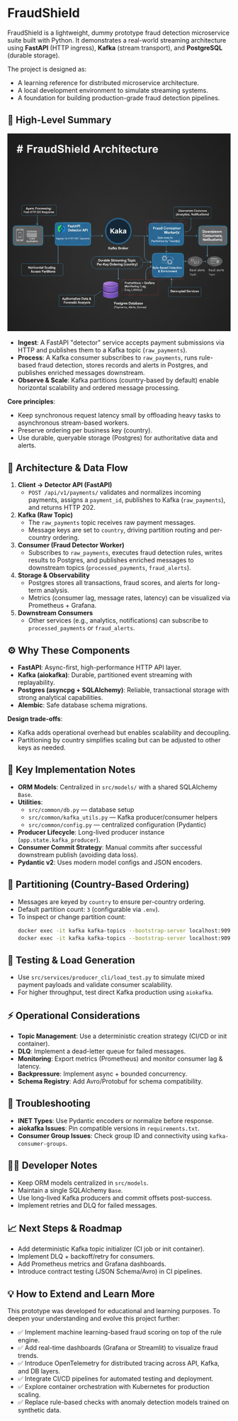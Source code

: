 # FraudShield

FraudShield is a lightweight, dummy prototype fraud detection microservice suite built with Python. It demonstrates a real-world streaming architecture using **FastAPI** (HTTP ingress), **Kafka** (stream transport), and **PostgreSQL** (durable storage).

The project is designed as:
- A learning reference for distributed microservice architecture.
- A local development environment to simulate streaming systems.
- A foundation for building production-grade fraud detection pipelines.

## 🚀 High-Level Summary

![FraudShield Architecture](https://github.com/kuldeepstechwork/fraudshield/blob/main/docs/A1.png#:~:text=A1.png)

- **Ingest**: A FastAPI "detector" service accepts payment submissions via HTTP and publishes them to a Kafka topic (`raw_payments`).
- **Process**: A Kafka consumer subscribes to `raw_payments`, runs rule-based fraud detection, stores records and alerts in Postgres, and publishes enriched messages downstream.
- **Observe & Scale**: Kafka partitions (country-based by default) enable horizontal scalability and ordered message processing.

**Core principles**:
- Keep synchronous request latency small by offloading heavy tasks to asynchronous stream-based workers.
- Preserve ordering per business key (country).
- Use durable, queryable storage (Postgres) for authoritative data and alerts.

## 🧠 Architecture & Data Flow

1. **Client → Detector API (FastAPI)**  
   - `POST /api/v1/payments/` validates and normalizes incoming payments, assigns a `payment_id`, publishes to Kafka (`raw_payments`), and returns HTTP 202.
2. **Kafka (Raw Topic)**  
   - The `raw_payments` topic receives raw payment messages.
   - Message keys are set to `country`, driving partition routing and per-country ordering.
3. **Consumer (Fraud Detector Worker)**  
   - Subscribes to `raw_payments`, executes fraud detection rules, writes results to Postgres, and publishes enriched messages to downstream topics (`processed_payments`, `fraud_alerts`).
4. **Storage & Observability**  
   - Postgres stores all transactions, fraud scores, and alerts for long-term analysis.
   - Metrics (consumer lag, message rates, latency) can be visualized via Prometheus + Grafana.
5. **Downstream Consumers**  
   - Other services (e.g., analytics, notifications) can subscribe to `processed_payments` or `fraud_alerts`.
  

## ⚙️ Why These Components

- **FastAPI**: Async-first, high-performance HTTP API layer.
- **Kafka (aiokafka)**: Durable, partitioned event streaming with replayability.
- **Postgres (asyncpg + SQLAlchemy)**: Reliable, transactional storage with strong analytical capabilities.
- **Alembic**: Safe database schema migrations.

**Design trade-offs**:
- Kafka adds operational overhead but enables scalability and decoupling.
- Partitioning by country simplifies scaling but can be adjusted to other keys as needed.

## 🧩 Key Implementation Notes

- **ORM Models**: Centralized in `src/models/` with a shared SQLAlchemy `Base`.
- **Utilities**:
  - `src/common/db.py` — database setup
  - `src/common/kafka_utils.py` — Kafka producer/consumer helpers
  - `src/common/config.py` — centralized configuration (Pydantic)
- **Producer Lifecycle**: Long-lived producer instance (`app.state.kafka_producer`).
- **Consumer Commit Strategy**: Manual commits after successful downstream publish (avoiding data loss).
- **Pydantic v2**: Uses modern model configs and JSON encoders.

## 🔄 Partitioning (Country-Based Ordering)

- Messages are keyed by `country` to ensure per-country ordering.
- Default partition count: `3` (configurable via `.env`).
- To inspect or change partition count:
  ```bash
  docker exec -it kafka kafka-topics --bootstrap-server localhost:9092 --topic raw_payments --describe
  docker exec -it kafka kafka-topics --bootstrap-server localhost:9092 --alter --topic raw_payments --partitions 6


## 🧪 Testing & Load Generation

- Use `src/services/producer_cli/load_test.py` to simulate mixed payment payloads and validate consumer scalability.
- For higher throughput, test direct Kafka production using `aiokafka`.

## ⚡ Operational Considerations

- **Topic Management**: Use a deterministic creation strategy (CI/CD or init container).
- **DLQ**: Implement a dead-letter queue for failed messages.
- **Monitoring**: Export metrics (Prometheus) and monitor consumer lag & latency.
- **Backpressure**: Implement async + bounded concurrency.
- **Schema Registry**: Add Avro/Protobuf for schema compatibility.

## 🧯 Troubleshooting

- **INET Types**: Use Pydantic encoders or normalize before response.
- **aiokafka Issues**: Pin compatible versions in `requirements.txt`.
- **Consumer Group Issues**: Check group ID and connectivity using `kafka-consumer-groups`.

## 🧑‍💻 Developer Notes

- Keep ORM models centralized in `src/models`.
- Maintain a single SQLAlchemy `Base`.
- Use long-lived Kafka producers and commit offsets post-success.
- Implement retries and DLQ for failed messages.

## 📈 Next Steps & Roadmap

- Add deterministic Kafka topic initializer (CI job or init container).
- Implement DLQ + backoff/retry for consumers.
- Add Prometheus metrics and Grafana dashboards.
- Introduce contract testing (JSON Schema/Avro) in CI pipelines.

## 💡 How to Extend and Learn More

This prototype was developed for educational and learning purposes. To deepen your understanding and evolve this project further:

- ✅ Implement machine learning-based fraud scoring on top of the rule engine.
- ✅ Add real-time dashboards (Grafana or Streamlit) to visualize fraud trends.
- ✅ Introduce OpenTelemetry for distributed tracing across API, Kafka, and DB layers.
- ✅ Integrate CI/CD pipelines for automated testing and deployment.
- ✅ Explore container orchestration with Kubernetes for production scaling.
- ✅ Replace rule-based checks with anomaly detection models trained on synthetic data.



